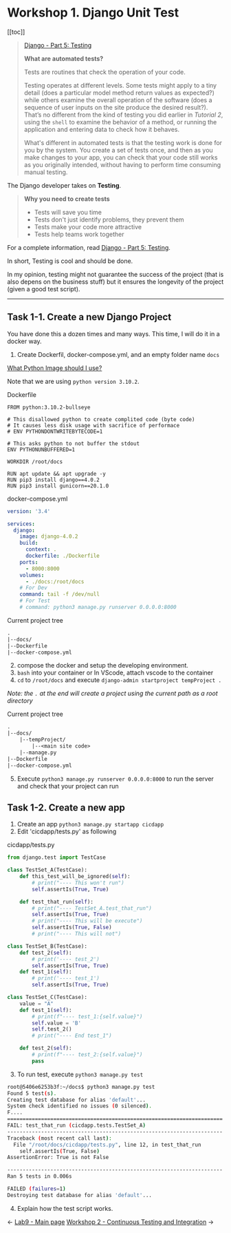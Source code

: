 # Workshop 1. Django Unit Test

[[toc]]

> [Django - Part 5: Testing](https://docs.djangoproject.com/en/4.0/intro/tutorial05/)
> 
> **What are automated tests?**
> 
> Tests are routines that check the operation of your code.
> 
> Testing operates at different levels. Some tests might apply to a tiny detail (does a particular model method return values as expected?) while others examine the overall operation of the software (does a sequence of user inputs on the site produce the desired result?). That’s no different from the kind of testing you did earlier in *Tutorial 2*, using the `shell` to examine the behavior of a method, or running the application and entering data to check how it behaves.
> 
> What's different in automated tests is that the testing work is done for you by the system. You create a set of tests once, and then as you make changes to your app, you can check that your code still works as you originally intended, without having to perform time consuming manual testing.

The Django developer takes on **Testing**.

> **Why you need to create tests**
> 
> - Tests will save you time
> - Tests don't just identify problems, they prevent them
> - Tests make your code more attractive
> - Tests help teams work together

For a complete information, read [Django - Part 5: Testing](https://docs.djangoproject.com/en/4.0/intro/tutorial05/).

In short, Testing is cool and should be done.

In my opinion, testing might not guarantee the success of the project (that is also depens on the business stuff) but it ensures the longevity of the project (given a good test script).  

----

## Task 1-1. Create a new Django Project

You have done this a dozen times and many ways. This time, I will do it in a docker way.

1. Create Dockerfil, docker-compose.yml, and an empty folder name `docs`

[What Python Image should I use?](https://pythonspeed.com/articles/base-image-python-docker-images/)

Note that we are using `python version 3.10.2`.

Dockerfile
```docker
FROM python:3.10.2-bullseye

# This disallowed python to create complited code (byte code)
# It causes less disk usage with sacrifice of performace
# ENV PYTHONDONTWRITEBYTECODE=1

# This asks python to not buffer the stdout
ENV PYTHONUNBUFFERED=1

WORKDIR /root/docs

RUN apt update && apt upgrade -y
RUN pip3 install django==4.0.2
RUN pip3 install gunicorn==20.1.0
```

docker-compose.yml
```yml
version: '3.4'

services:
  django:
    image: django-4.0.2
    build:
      context: .
      dockerfile: ./Dockerfile
    ports:
      - 8000:8000
    volumes:
      - ./docs:/root/docs
    # For Dev
    command: tail -f /dev/null
    # For Test
    # command: python3 manage.py runserver 0.0.0.0:8000
```

Current project tree
```txt
.
|--docs/
|--Dockerfile
|--docker-compose.yml
```

2. compose the docker and setup the developing environment.
3. `bash` into your container or In VScode, attach vscode to the container
4. `cd` to `/root/docs` and execute `django-admin startproject tempProject .`

*Note: the `.` at the end will create a project using the current path as a root directory*

Current project tree
```txt
.
|--docs/
    |--tempProject/
        |--<main site code>
    |--manage.py
|--Dockerfile
|--docker-compose.yml
```

5. Execute `python3 manage.py runserver 0.0.0.0:8000` to run the server and check that your project can run

## Task 1-2. Create a new app

1. Create an app `python3 manage.py startapp cicdapp`
2. Edit 'cicdapp/tests.py' as following

cicdapp/tests.py
```python
from django.test import TestCase

class TestSet_A(TestCase):
    def this_test_will_be_ignored(self):
        # print("---- This won't run")
        self.assertIs(True, True)

    def test_that_run(self):
        # print("---- TestSet_A.test_that_run")
        self.assertIs(True, True)
        # print("---- This will be execute")
        self.assertIs(True, False)
        # print("---- This will not")

class TestSet_B(TestCase):
    def test_2(self):
        # print('---- test_2')
        self.assertIs(True, True)
    def test_1(self):
        # print('---- test_1')
        self.assertIs(True, True)

class TestSet_C(TestCase):
    value = "A"
    def test_1(self):
        # print(f"---- test_1:{self.value}")
        self.value = 'B'
        self.test_2()
        # print("---- End test_1")

    def test_2(self):
        # print(f"---- test_2:{self.value}")
        pass
```

3. To run test, execute `python3 manage.py test`

```sh
root@5406e6253b3f:~/docs$ python3 manage.py test
Found 5 test(s).
Creating test database for alias 'default'...
System check identified no issues (0 silenced).
F....
======================================================================
FAIL: test_that_run (cicdapp.tests.TestSet_A)
----------------------------------------------------------------------
Traceback (most recent call last):
  File "/root/docs/cicdapp/tests.py", line 12, in test_that_run
    self.assertIs(True, False)
AssertionError: True is not False

----------------------------------------------------------------------
Ran 5 tests in 0.006s

FAILED (failures=1)
Destroying test database for alias 'default'...
```

4. Explain how the test script works.

<div class="page-nav"><p class="inner">
    <span class="prev"> 
        ←
        <a href="./index.html" class="">Lab9 - Main page</a>
    </span> 
    <span class="next">
        <a href="./ws2.html" class="">Workshop 2 - Continuous Testing and Integration</a>
        →
    </span></p>
</div>